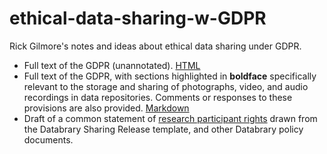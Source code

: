 # ethical-data-sharing-w-GDPR
Rick Gilmore's notes and ideas about ethical data sharing under GDPR.

- Full text of the GDPR (unannotated). [HTML](https://gilmore-lab.github.io/ethical-data-sharing-w-GDPR/gdpr-full.html)
- Full text of the GDPR, with sections highlighted in **boldface** specifically relevant to the storage and sharing of photographs, video, and audio recordings in data repositories. Comments or responses to these provisions are also provided. [Markdown](sharing-recordings.md)
- Draft of a common statement of [research participant rights](participant-rights.md) drawn from the Databrary Sharing Release template, and other Databrary policy documents.
